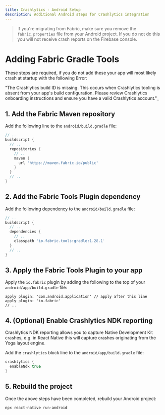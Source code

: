 ```yaml
---
title: Crashlytics - Android Setup
description: Additional Android steps for Crashlytics integration
---
```


> If you're migrating from Fabric, make sure you remove the `fabric.properties` file from your Android project. If you do not do this you will not receive crash reports on the Firebase console.

# Adding Fabric Gradle Tools

These steps are required, if you do not add these your app will most likely crash at startup with the following Error:
 
"The Crashlytics build ID is missing. This occurs when Crashlytics tooling is absent from your app's build configuration.
Please review Crashlytics onboarding instructions and ensure you have a valid Crashlytics account."_

## 1. Add the Fabric Maven repository

Add the following line to the `android/build.gradle` file:

```groovy
// ..
buildscript {
  // ..
  repositories {
    // ..
    maven {
      url 'https://maven.fabric.io/public'
    }
  }
  // ..
}
```

## 2. Add the Fabric Tools Plugin dependency

Add the following dependency to the `android/build.gradle` file:

```groovy
// ..
buildscript {
  // ..
  dependencies {
    // ..
    classpath 'io.fabric.tools:gradle:1.28.1'
  }
  // ..
}
```

## 3. Apply the Fabric Tools Plugin to your app

Apply the `io.fabric` plugin by adding the following to the top of your `android/app/build.gradle` file:

```
apply plugin: 'com.android.application' // apply after this line
apply plugin: 'io.fabric'
// ..
```

## 4. (Optional) Enable Crashlytics NDK reporting 

Crashlytics NDK reporting allows you to capture Native Development Kit crashes, e.g. in React Native this will capture 
crashes originating from the Yoga layout engine.

Add the `crashlytics` block line to the `android/app/build.gradle` file:

```groovy
crashlytics {
  enableNdk true
}
```

## 5. Rebuild the project

Once the above steps have been completed, rebuild your Android project:

```bash
npx react-native run-android
```
